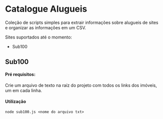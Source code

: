 # Catalogue Alugueis

Coleção de scripts simples para extrair informações sobre alugueis de sites e organizar as informações em um CSV.

Sites suportados até o momento:
- Sub100

## Sub100
#### Pré requisitos:
Crie um arquivo de texto na raíz do projeto com todos os links dos imóveis, um em cada linha.

#### Utilização
```
node sub100.js <nome do arquivo txt>
```